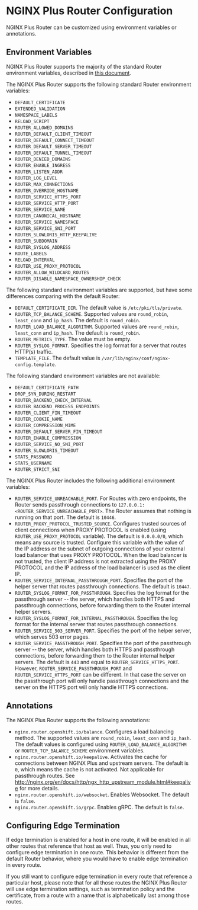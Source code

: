 # NGINX Plus Router Configuration

NGINX Plus Router can be customized using environment variables or annotations.

## Environment Variables

NGINX Plus Router supports the majority of the standard Router environment variables, described in [this document](https://docs.openshift.org/latest/architecture/networking/routes.html#env-variables).

The NGINX Plus Router supports the following standard Router environment variables:
* `DEFAULT_CERTIFICATE`
* `EXTENDED_VALIDATION`
* `NAMESPACE_LABELS`
* `RELOAD_SCRIPT`
* `ROUTER_ALLOWED_DOMAINS`
* `ROUTER_DEFAULT_CLIENT_TIMEOUT`
* `ROUTER_DEFAULT_CONNECT_TIMEOUT`
* `ROUTER_DEFAULT_SERVER_TIMEOUT`
* `ROUTER_DEFAULT_TUNNEL_TIMEOUT`
* `ROUTER_DENIED_DOMAINS`
* `ROUTER_ENABLE_INGRESS`
* `ROUTER_LISTEN_ADDR`
* `ROUTER_LOG_LEVEL`
* `ROUTER_MAX_CONNECTIONS`
* `ROUTER_OVERRIDE_HOSTNAME`
* `ROUTER_SERVICE_HTTPS_PORT`
* `ROUTER_SERVICE_HTTP_PORT`
* `ROUTER_SERVICE_NAME`
* `ROUTER_CANONICAL_HOSTNAME`
* `ROUTER_SERVICE_NAMESPACE`
* `ROUTER_SERVICE_SNI_PORT`
* `ROUTER_SLOWLORIS_HTTP_KEEPALIVE`
* `ROUTER_SUBDOMAIN`
* `ROUTER_SYSLOG_ADDRESS`
* `ROUTE_LABELS`
* `RELOAD_INTERVAL`
* `ROUTER_USE_PROXY_PROTOCOL`
* `ROUTER_ALLOW_WILDCARD_ROUTES`
* `ROUTER_DISABLE_NAMESPACE_OWNERSHIP_CHECK`

The following standard environment variables are supported, but have some differences comparing with the default Router:
* `DEFAULT_CERTIFICATE_DIR`. The default value is `/etc/pki/tls/private`.
* `ROUTER_TCP_BALANCE_SCHEME`. Supported values are `round_robin`, `least_conn` and `ip_hash`. The default is `round_robin`.
* `ROUTER_LOAD_BALANCE_ALGORITHM`. Supported values are `round_robin`, `least_conn` and `ip_hash`. The default is `round_robin`.
* `ROUTER_METRICS_TYPE`. The value must be empty.
* `ROUTER_SYSLOG_FORMAT`. Specifies the log format for a server that routes HTTP(s) traffic.
* `TEMPLATE_FILE`. The default value is `/var/lib/nginx/conf/nginx-config.template`.


The following standard environment variables are not available:
* `DEFAULT_CERTIFICATE_PATH`
* `DROP_SYN_DURING_RESTART`
* `ROUTER_BACKEND_CHECK_INTERVAL`
* `ROUTER_BACKEND_PROCESS_ENDPOINTS`
* `ROUTER_CLIENT_FIN_TIMEOUT`
* `ROUTER_COOKIE_NAME`
* `ROUTER_COMPRESSION_MIME`
* `ROUTER_DEFAULT_SERVER_FIN_TIMEOUT`
* `ROUTER_ENABLE_COMPRESSION`
* `ROUTER_SERVICE_NO_SNI_PORT`
* `ROUTER_SLOWLORIS_TIMEOUT`
* `STATS_PASSWORD`
* `STATS_USERNAME`
* `ROUTER_STRICT_SNI`


The NGINX Plus Router includes the following additional environment variables:
* `ROUTER_SERVICE_UNREACHABLE_PORT`. For Routes with zero endpoints, the Router sends passthrough connections to `127.0.0.1:<ROUTER_SERVICE_UNREACHABLE_PORT>`. The Router assumes that nothing is running on that port. The default is `10446`. 
* `ROUTER_PROXY_PROTOCOL_TRUSTED_SOURCE`. Configures trusted sources of client connections when PROXY PROTOCOL is enabled (using `ROUTER_USE_PROXY_PROTOCOL` variable). The default is `0.0.0.0/0`, which means any source is trusted. Configure this variable with the value of the IP address or the subnet of outgoing connections of your external load balancer that uses PROXY PROTOCOL. When the load balancer is not trusted, the client IP address is not extracted using the PROXY PROTOCOL and the IP address of the load balancer is used as the client IP.   
* `ROUTER_SERVICE_INTERNAL_PASSTHROUGH_PORT`. Specifies the port of the helper server that routes passthrough connections.  The default is `10447`. 
* `ROUTER_SYSLOG_FORMAT_FOR_PASSTHROUGH`. Specifies the log format for the passthrough server -- the server, which handles both HTTPS and passthrough connections, before forwarding them to the Router internal helper servers.
* `ROUTER_SYSLOG_FORMAT_FOR_INTERNAL_PASSTHROUGH`. Specifies the log format for the internal server that routes passthrough connections.
* `ROUTER_SERVICE_503_SERVER_PORT`. Specifies the port of the helper server, which serves 503 error pages.
* `ROUTER_SERVICE_PASSTHROUGH_PORT`. Specifies the port of the passthrough server -- the server, which handles both HTTPS and passthrough connections, before forwarding them to the Router internal helper servers. The default is `443` and equal to `ROUTER_SERVICE_HTTPS_PORT`. However, `ROUTER_SERVICE_PASSTHROUGH_PORT` and `ROUTER_SERVICE_HTTPS_PORT` can be different. In that case the server on the passthrough port will only handle passthrough connections and the server on the HTTPS port will only handle HTTPS connections. 

## Annotations

The NGINX Plus Router supports the following annotations:
* `nginx.router.openshift.io/balance`. Configures a load balancing method. The supported values are `round_robin`, `least_conn` and `ip_hash`. The default values is configured using `ROUTER_LOAD_BALANCE_ALGORITHM` or `ROUTER_TCP_BALANCE_SCHEME` environment variables.
* `nginx.router.openshift.io/keepalive`. Activates the cache for connections between NGINX Plus and upstream servers. The default is `0`, which means the cache is not activated. Not applicable for passthrough routes. See http://nginx.org/en/docs/http/ngx_http_upstream_module.html#keepalive for more details.
* `nginx.router.openshift.io/websocket`. Enables Websocket. The default is `false`.
* `nginx.router.openshift.io/grpc`. Enables gRPC. The default is `false`.

## Configuring Edge Termination

If edge termination is enabled for a host in one route, it will be enabled in all other routes that reference that host as well. Thus, you only need to configure edge termination in one route. This behavior is different from the default Router behavior, where you would have to enable edge termination in every route. 

If you still want to configure edge termination in every route that reference a particular host, please note that for all those routes the NGINX Plus Router will use edge termination settings, such as termination policy and the certificate, from a route with a name that is alphabetically last among those routes.

